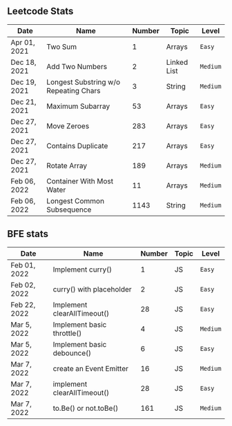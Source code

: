 ## Leetcode Stats

| Date         | Name                                  | Number | Topic       | Level    |
| ------------ | ------------------------------------- | ------ | ----------- | -------- |
| Apr 01, 2021 | Two Sum                               | 1      | Arrays      | `Easy`   |
| Dec 18, 2021 | Add Two Numbers                       | 2      | Linked List | `Medium` |
| Dec 19, 2021 | Longest Substring w/o Repeating Chars | 3      | String      | `Medium` |
| Dec 21, 2021 | Maximum Subarray                      | 53     | Arrays      | `Easy`   |
| Dec 27, 2021 | Move Zeroes                           | 283    | Arrays      | `Easy`   |
| Dec 27, 2021 | Contains Duplicate                    | 217    | Arrays      | `Easy`   |
| Dec 27, 2021 | Rotate Array                          | 189    | Arrays      | `Medium` |
| Feb 06, 2022 | Container With Most Water             | 11     | Arrays      | `Medium` |
| Feb 06, 2022 | Longest Common Subsequence            | 1143   | String      | `Medium` |

## BFE stats

| Date         | Name                        | Number | Topic | Level    |
| ------------ | --------------------------- | ------ | ----- | -------- |
| Feb 01, 2022 | Implement curry()           | 1      | JS    | `Easy`   |
| Feb 02, 2022 | curry() with placeholder    | 2      | JS    | `Easy`   |
| Feb 22, 2022 | Implement clearAllTimeout() | 28     | JS    | `Easy`   |
| Mar 5, 2022  | Implement basic throttle()  | 4      | JS    | `Medium` |
| Mar 5, 2022  | Implement basic debounce()  | 6      | JS    | `Easy`   |
| Mar 7, 2022  | create an Event Emitter     | 16     | JS    | `Medium` |
| Mar 7, 2022  | implement clearAllTimeout() | 28     | JS    | `Easy`   |
| Mar 7, 2022  | to.Be() or not.toBe()       | 161    | JS    | `Medium` |
